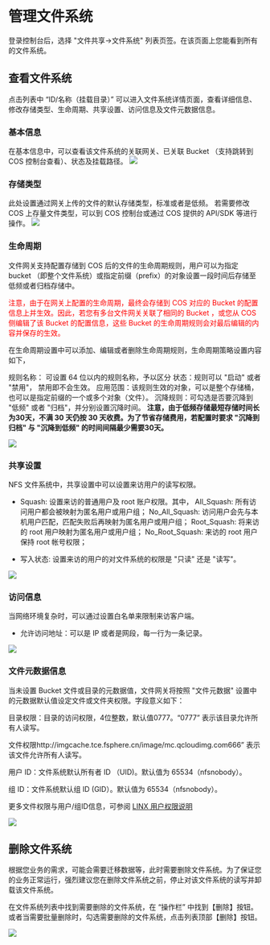 # 管理文件系统
登录控制台后，选择 "文件共享->文件系统" 列表页签。在该页面上您能看到所有的文件系统。

## 查看文件系统
点击列表中 “ID/名称（挂载目录）” 可以进入文件系统详情页面，查看详细信息、修改存储类型、生命周期、共享设置、访问信息及文件元数据信息。


### 基本信息
在基本信息中，可以查看该文件系统的关联网关、已关联 Bucket （支持跳转到 COS 控制台查看）、状态及挂载路径。
![](http://imgcache.tce.fsphere.cn/image/mc.qcloudimg.com/static/img/427c850d61745f04d34e0e4f96f0a9b7/image.png)

### 存储类型
此处设置通过网关上传的文件的默认存储类型，标准或者是低频。 若需要修改 COS 上存量文件类型，可以到 COS 控制台或通过 COS 提供的 API/SDK 等进行操作。
![](http://imgcache.tce.fsphere.cn/image/mc.qcloudimg.com/static/img/5af6daf40d0bec2286f04558a79ab944/image.png)

### 生命周期
文件网关支持配置存储到 COS 后的文件的生命周期规则，用户可以为指定 bucket （即整个文件系统）或指定前缀（prefix）的对象设置一段时间后存储至低频或者归档存储中。

<p style="color:red"> 注意，由于在网关上配置的生命周期，最终会存储到 COS 对应的 Bucket 的配置信息上并生效。因此，若您有多台文件网关关联了相同的 Bucket ，或您从 COS 侧编辑了该 Bucket 的配置信息，这些 Bucket 的生命周期规则会对最后编辑的内容并保存的生效。</p>

在生命周期设置中可以添加、编辑或者删除生命周期规则，生命周期策略设置内容如下，

规则名称： 可设置 64 位以内的规则名称，予以区分
状态：规则可以 "启动" 或者 "禁用"， 禁用即不会生效。
应用范围：该规则生效的对象，可以是整个存储桶，也可以是指定前缀的一个或多个对象（文件）。
沉降规则：可勾选是否要沉降到 "低频" 或者 "归档"，并分别设置沉降时间。 **注意，由于低频存储最短存储时间长为30天，不满 30 天仍按 30 天收费。为了节省存储费用，若配置时要求 "沉降到归档" 与 "沉降到低频" 的时间间隔最少需要30天。**

![](http://imgcache.tce.fsphere.cn/image/mc.qcloudimg.com/static/img/4e63c7d1546379fb555e94e8548e6e4c/image.png)
 
### 共享设置
NFS 文件系统中，共享设置中可以设置来访用户的读写权限。

* Squash: 设置来访的普通用户及 root 账户权限。其中，
				All_Squash: 所有访问用户都会被映射为匿名用户或用户组；
				No_All_Squash: 访问用户会先与本机用户匹配，匹配失败后再映射为匿名用户或用户组；
				Root_Squash: 将来访的 root 用户映射为匿名用户或用户组；
				No_Root_Squash: 来访的 root 用户保持 root 帐号权限；

* 写入状态: 设置来访的用户的对文件系统的权限是 "只读" 还是 "读写"。

![](http://imgcache.tce.fsphere.cn/image/mc.qcloudimg.com/static/img/94c37fbfabe4eb20e7031c99333e687a/image.png)  


### 访问信息
当网络环境复杂时，可以通过设置白名单来限制来访客户端。

* 允许访问地址：可以是 IP 或者是网段，每一行为一条记录。

![](http://imgcache.tce.fsphere.cn/image/mc.qcloudimg.com/static/img/8cd9ed270b0a8b9f2846e539dc70928e/image.png)

### 文件元数据信息
当未设置 Bucket 文件或目录的元数据值，文件网关将按照 "文件元数据" 设置中的元数据默认值设定文件或文件夹权限。字段意义如下：

目录权限：目录的访问权限，4位整数，默认值0777。“0777” 表示该目录允许所有人读写。

文件权限http://imgcache.tce.fsphere.cn/image/mc.qcloudimg.com666” 表示该文件允许所有人读写。

用户 ID：文件系统默认所有者 ID （UID)。默认值为 65534（nfsnobody）。

组 ID：文件系统默认组 ID (GID）。默认值为 65534（nfsnobody）。

更多文件权限与用户/组ID信息，可参阅 [LINX 用户权限说明](https://www.linux.org/threads/file-permissions-chmod.4124/) 

![](http://imgcache.tce.fsphere.cn/image/mc.qcloudimg.com/static/img/31a78ebd8698c35ada24e368834f17ca/image.png)


## 删除文件系统
根据您业务的需求，可能会需要迁移数据等，此时需要删除文件系统。为了保证您的业务正常运行，强烈建议您在删除文件系统之前，停止对该文件系统的读写并卸载该文件系统。

在文件系统列表中找到需要删除的文件系统，在 “操作栏” 中找到【删除】按钮。或者当需要批量删除时，勾选需要删除的文件系统，点击列表顶部【删除】按钮。

![](http://imgcache.tce.fsphere.cn/image/mc.qcloudimg.com/static/img/da12618eba120de24422170337e79c69/image.png)




